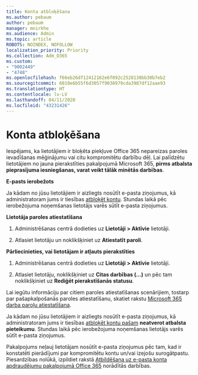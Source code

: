 ```yaml
---
title: Konta atbloķēšana
ms.author: pebaum
author: pebaum
manager: mnirkhe
ms.audience: Admin
ms.topic: article
ROBOTS: NOINDEX, NOFOLLOW
localization_priority: Priority
ms.collection: Adm_O365
ms.custom:
- "9002449"
- "4748"
ms.openlocfilehash: f66eb26df12412162e6f092c2528138bb30b7eb2
ms.sourcegitcommit: 6010e6b55f6d3057f9038979cda3987df12aae93
ms.translationtype: HT
ms.contentlocale: lv-LV
ms.lasthandoff: 04/11/2020
ms.locfileid: "43231426"
---
```

# <a name="unlocking-an-account"></a>Konta atbloķēšana

Iespējams, ka lietotājiem ir bloķēta piekļuve Office 365 nepareizas paroles ievadīšanas mēģinājumu vai citu kompromitētu darbību dēļ. Lai palīdzētu lietotājiem no jauna pierakstīties pakalpojumā Microsoft 365, **pirms atbalsta pieprasījuma iesniegšanas, varat veikt tālāk minētās darbības**. 

**E-pasts ierobežots**

Ja kādam no jūsu lietotājiem ir aizliegts nosūtīt e-pasta ziņojumus, kā administratoram jums ir tiesības [atbloķēt kontu](https://docs.microsoft.com/microsoft-365/security/office-365-security/removing-user-from-restricted-users-portal-after-spam). Stundas laikā pēc ierobežojuma noņemšanas lietotājs varēs sūtīt e-pasta ziņojumus.

**Lietotāja paroles atiestatīšana**

1. Administrēšanas centrā dodieties uz **Lietotāji > Aktīvie** lietotāji.

2. Atlasiet lietotāju un noklikšķiniet uz **Atiestatīt paroli**.

**Pārliecinieties, vai lietotājam ir atļauts pierakstīties**

1. Administrēšanas centrā dodieties uz **Lietotāji > Aktīvie** lietotāji.

2. Atlasiet lietotāju, noklikšķiniet uz **Citas darbības (...)** un pēc tam noklikšķiniet uz **Rediģēt pierakstīšanās statusu**.

Lai iegūtu informāciju par citiem paroles atiestatīšanas scenārijiem, tostarp par pašapkalpošanās paroles atiestatīšanu, skatiet rakstu [Microsoft 365 darba paroļu atiestatīšana](https://docs.microsoft.com/microsoft-365/admin/add-users/reset-passwords?view=o365-worldwide).


Ja kādam no jūsu lietotājiem ir aizliegts nosūtīt e-pasta ziņojumus, kā administratoram jums ir tiesības [atbloķēt kontu pašam](https://docs.microsoft.com/microsoft-365/security/office-365-security/removing-user-from-restricted-users-portal-after-spam) **neatverot atbalsta pieteikumu**. Stundas laikā pēc ierobežojuma noņemšanas lietotājs varēs sūtīt e-pasta ziņojumus.

Pakalpojums neļauj lietotājam nosūtīt e-pasta ziņojumus pēc tam, kad ir konstatēti pierādījumi par kompromitētu kontu un/vai izejošu surogātpastu. Piesardzības nolūkā, izpildiet rakstā [Atbildēšana uz e-pasta konta apdraudējumu pakalpojumā Office 365](https://docs.microsoft.com/office365/securitycompliance/responding-to-a-compromised-email-account) norādītās darbības.
